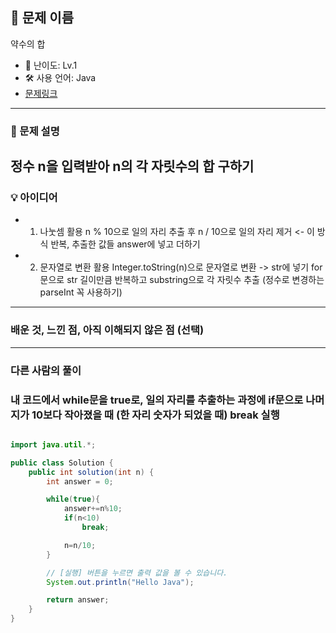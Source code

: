 ## 📘 문제 이름
약수의 합

- 🧩 난이도: Lv.1
- 🛠 사용 언어: Java
- [문제링크](https://school.programmers.co.kr/learn/courses/30/lessons/12931)

---

### 🧠 문제 설명
정수 n을 입력받아 n의 각 자릿수의 합 구하기
---

### 💡 아이디어
- 1. 나눗셈 활용 
n % 10으로 일의 자리 추출 후 n / 10으로 일의 자리 제거 <- 이 방식 반복,
추출한 값들 answer에 넣고 더하기

- 2. 문자열로 변환 활용
Integer.toString(n)으로 문자열로 변환 -> str에 넣기
for문으로 str 길이만큼 반복하고 substring으로 각 자릿수 추출 (정수로 변경하는 parseInt 꼭 사용하기)

---

### 배운 것, 느낀 점, 아직 이해되지 않은 점 (선택)

---

### 다른 사람의 풀이

### 내 코드에서 while문을 true로, 일의 자리를 추출하는 과정에 if문으로 나머지가 10보다 작아졌을 때 (한 자리 숫자가 되었을 때)  break 실행


```java

import java.util.*;

public class Solution {
    public int solution(int n) {
        int answer = 0;

        while(true){
            answer+=n%10;
            if(n<10)
                break;

            n=n/10;
        }

        // [실행] 버튼을 누르면 출력 값을 볼 수 있습니다.
        System.out.println("Hello Java");

        return answer;
    }
}

```
